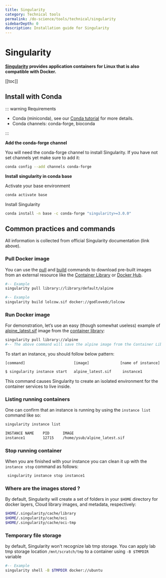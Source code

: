 ```yaml
---
title: Singularity
category: Technical tools
permalink: /do-science/tools/technical/singularity
sidebarDepth: 0
description: Installation guide for Singularity
---
```



# Singularity

**[Singularity](https://sylabs.io/guides/latest/user-guide/index.html) provides application containers for Linux that is also compatible with Docker.**

[[toc]]

## Install with Conda

::: warning Requirements

- Conda (miniconda), see our [Conda tutorial](/do-science/tools/analytical/conda/) for more details.
- Conda channels: conda-forge, bioconda

:::

**Add the conda-forge channel**

You will need the conda-forge channel to install Singularity. If you have not set channels yet make sure to add it:

```bash
conda config --add channels conda-forge
```

**Install singularity in conda base**

Activate your base environment

```bash
conda activate base
```

Install Singularity

```bash
conda install -n base -c conda-forge "singularity>=3.0.0"
```

## Common practices and commands

All information is collected from official Singularity documentation (link above).

### Pull Docker image

You can use the [pull](https://docs.sylabs.io/guides/3.3/user-guide/cli/singularity_pull.html) and [build](https://docs.sylabs.io/guides/3.3/user-guide/cli/singularity_build.html) commands to download pre-built images from an external resource like the [Container Library](https://cloud.sylabs.io/library) or [Docker Hub](https://hub.docker.com/).

```bash
#-- Example
singularity pull library://library/default/alpine
```

```bash
#-- Example
singularity build lolcow.sif docker://godlovedc/lolcow
```

### Run Docker image

For demonstration, let’s use an easy (though somewhat useless) example of [alpine_latest.sif](https://cloud.sylabs.io/library/_container/5baba5e594feb900016ea41c) image from the [container library](https://cloud.sylabs.io/library/):

```bash
singularity pull library://alpine
#-- The above command will save the alpine image from the Container Library as alpine_latest.sif.
```

To start an instance, you should follow below pattern:

```
[command]                      [image]              [name of instance]
```
```bash
$ singularity instance start   alpine_latest.sif     instance1
```

This command causes Singularity to create an isolated environment for the container services to live inside. 



### Listing running containers

One can confirm that an instance is running by using the `instance list` command like so:

```bash
singularity instance list

INSTANCE NAME    PID      IMAGE
instance1        12715    /home/ysub/alpine_latest.sif
```

### Stop running container

When you are finished with your instance you can clean it up with the `instance stop` command as follows:

```bash
 singularity instance stop instance1
```

### Where are the images stored ?

By default, Singularity will create a set of folders in your `$HOME` directory for docker layers, Cloud library images, and metadata, respectively:

```bash
$HOME/.singularity/cache/library
$HOME/.singularity/cache/oci
$HOME/.singularity/cache/oci-tmp
```

### Temporary file storage

by default, Singularity won't recognize lab tmp storage. You can apply lab tmp storage location `/mnt/scratch/tmp` to a container using `-B $TMPDIR` variable

```bash
#-- Example
singularity shell -B $TMPDIR docker://ubuntu
```
